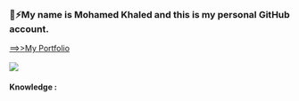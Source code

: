 ###  🦅⚡My name is Mohamed Khaled and this is my personal GitHub account.
<a href="mk-port-folio.vercel.app" target="_blank">  ==>>My Portfolio<a/><br><br>
<a href="https://www.linkedin.com/in/mohamed-khaled-51144a69/" target="_blank"><img src="https://img.shields.io/badge/-Mohamed%20Khaled-0077B5?style=for-the-badge&logo=Linkedin&logoColor=white"/></a><br><h4>Knowledge : </h4><br>


<!--
**m7md5303/m7md5303** is a ✨ _special_ ✨ repository because its `README.md` (this file) appears on your GitHub profile.

Here are some ideas to get you started:

- 🔭 I’m currently working on ...
- 🌱 I’m currently learning ...
- 👯 I’m looking to collaborate on ...
- 🤔 I’m looking for help with ...
- 💬 Ask me about ...
- 📫 How to reach me: ...
- 😄 Pronouns: ...
- ⚡ Fun fact: ...
-->
